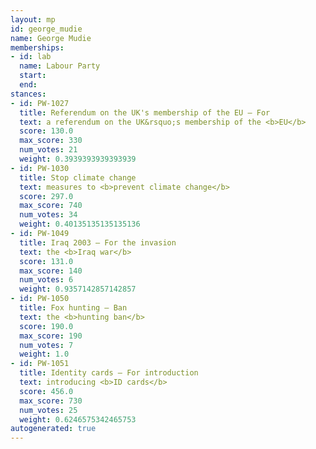 ```yaml
---
layout: mp
id: george_mudie
name: George Mudie
memberships:
- id: lab
  name: Labour Party
  start: 
  end: 
stances:
- id: PW-1027
  title: Referendum on the UK's membership of the EU — For
  text: a referendum on the UK&rsquo;s membership of the <b>EU</b>
  score: 130.0
  max_score: 330
  num_votes: 21
  weight: 0.3939393939393939
- id: PW-1030
  title: Stop climate change
  text: measures to <b>prevent climate change</b>
  score: 297.0
  max_score: 740
  num_votes: 34
  weight: 0.40135135135135136
- id: PW-1049
  title: Iraq 2003 — For the invasion
  text: the <b>Iraq war</b>
  score: 131.0
  max_score: 140
  num_votes: 6
  weight: 0.9357142857142857
- id: PW-1050
  title: Fox hunting — Ban
  text: the <b>hunting ban</b>
  score: 190.0
  max_score: 190
  num_votes: 7
  weight: 1.0
- id: PW-1051
  title: Identity cards — For introduction
  text: introducing <b>ID cards</b>
  score: 456.0
  max_score: 730
  num_votes: 25
  weight: 0.6246575342465753
autogenerated: true
---
```

